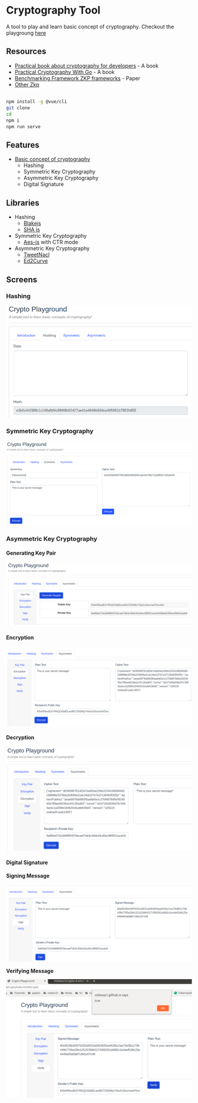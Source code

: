 # Cryptography Tool

A tool to play and learn basic concept of cryptography. Checkout the playgroung [here](https://vishwas1.github.io/crypto/index.html#/crypto)

## Resources

- [Practical book about cryptography for developers](https://cryptobook.nakov.com/) - A book
- [Practical Cryptography With Go](https://leanpub.com/gocrypto/read#leanpub-auto-chapter-5-digital-signatures) - A book
- [Benchmarking Framework ZKP frameworks](https://docs.zkproof.org/pages/standards/accepted-workshop3/proposal-benchmarking.pdf) - Paper
- [Other Zkp](https://medium.com/@aurelcode/cryptographic-accumulators-da3aa4561d77)

## 

```bash
npm install -g @vue/cli
git clone 
cd 
npm i 
npm run serve
```

## Features

- [Basic concept of cryptography](docs/README.md)
    - Hashing
    - Symmetric Key Cryptography
    - Asymmetric Key Cryptography
    - Digital Signature

## Libraries

- Hashing
    - [Blakejs](https://www.npmjs.com/package/blakejs)
    - [SHA js](https://www.npmjs.com/package/sha.js)
- Symmetric Key Cryptography
    - [Aes-js](https://www.npmjs.com/package/aes-js) with CTR mode
- Asymmetric Key Cryptography
    - [TweetNacl](https://www.npmjs.com/package/tweetnacl)
    - [Ed2Curve](https://www.npmjs.com/package/ed2curve)

## Screens

### Hashing

![hash](public/images/hash-tab.png)

### Symmetric Key Cryptography

![symme](public/images/symm-key-encryption.png)


### Asymmetric Key Cryptography

#### Generating Key Pair
 
![symme](public/images/Asymmetric-kp.png)

#### Encryption

![symme](public/images/asymm-encryption.png)

#### Decryption

![symme](public/images/Asymme-decryption.png)

#### Digital Signature

**Signing Message**

![symme](public/images/signing.png)

**Verifying Message**

![symme](public/images/verify.png)


